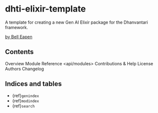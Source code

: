 # dhti-elixir-template

A template for creating a new Gen AI Elixir package for the Dhanvantari framework.

[by Bell Eapen](https://nuchange.ca)


## Contents



Overview <readme>
Module Reference <api/modules>
Contributions & Help <contributing>
License <license>
Authors <authors>
Changelog <changelog>


## Indices and tables

* {ref}`genindex`
* {ref}`modindex`
* {ref}`search`

[Sphinx]: http://www.sphinx-doc.org/
[Markdown]: https://daringfireball.net/projects/markdown/
[reStructuredText]: http://www.sphinx-doc.org/en/master/usage/restructuredtext/basics.html
[MyST]: https://myst-parser.readthedocs.io/en/latest/